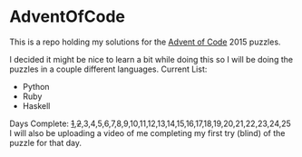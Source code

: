 # AdventOfCode


This is a repo holding my solutions for the [Advent of Code](http://adventofcode.com) 2015 puzzles. 

I decided it might be nice to learn a bit while doing this so I will be doing the puzzles in a couple different languages.
Current List:
* Python 
* Ruby 
* Haskell

Days Complete:
[~~1~~](https://www.youtube.com/watch?v=XsacUAM8Q1w),~~2~~,3,4,5,6,7,8,9,10,11,12,13,14,15,16,17,18,19,20,21,22,23,24,25
I will also be uploading a video of me completing my first try (blind) of the puzzle for that day. 
